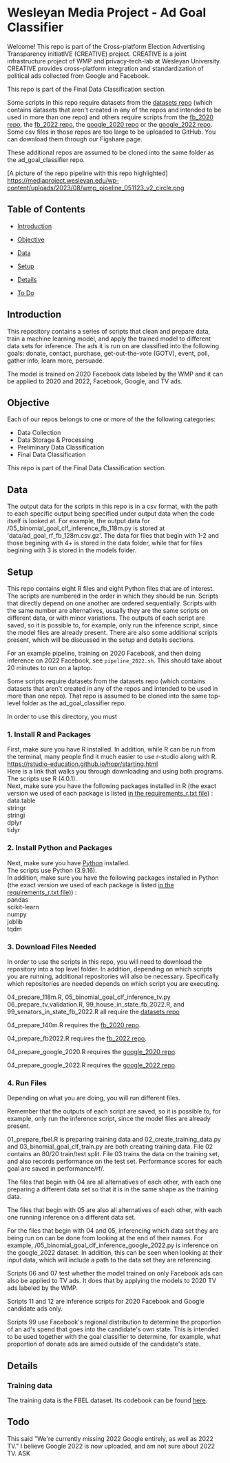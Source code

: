  # Wesleyan Media Project - Ad Goal Classifier 

Welcome! This repo is part of the Cross-platform Election Advertising Transparency initiatIVE (CREATIVE) project. CREATIVE is a joint infrastructure project of WMP and privacy-tech-lab at Wesleyan University. CREATIVE provides cross-platform integration and standardization of political ads collected from Google and Facebook.

This repo is part of the Final Data Classification section.

Some scripts in this repo require datasets from the [datasets repo](https://github.com/Wesleyan-Media-Project/datasets) (which contains datasets that aren't created in any of the repos and intended to be used in more than one repo) and others require scripts from the [fb_2020 repo](https://github.com/Wesleyan-Media-Project/fb_2020), the [fb_2022 repo](https://github.com/Wesleyan-Media-Project/fb_2022), the [google_2020 repo](https://github.com/Wesleyan-Media-Project/google_2020) or the [google_2022 repo](https://github.com/Wesleyan-Media-Project/google_2022). Some csv files in those repos are too large to be uploaded to GitHub. You can download them through our Figshare page.

These additional repos are assumed to be cloned into the same folder as the ad_goal_classifier repo.  

[A picture of the repo pipeline with this repo highlighted] https://mediaproject.wesleyan.edu/wp-content/uploads/2023/08/wmp_pipeline_051123_v2_circle.png


## Table of Contents

- [Introduction](#introduction)

- [Objective](#objective)

- [Data](#data)

- [Setup](#setup)

- [Details](#details)

- [To Do](#todo)

## Introduction
This repository contains a series of scripts that clean and prepare data, train a machine learning model, and apply the trained model to different data sets for inference. The ads it is run on are classified into the following goals: donate, contact, purchase, get-out-the-vote (GOTV), event, poll, gather info, learn more, persuade.

The model is trained on 2020 Facebook data labeled by the WMP and it can be applied to 2020 and 2022, Facebook, Google, and TV ads.

## Objective
Each of our repos belongs to one or more of the the following categories:
- Data Collection
- Data Storage & Processing
- Preliminary Data Classification
- Final Data Classification

This repo is part of the Final Data Classification section.

## Data
The output data for the scripts in this repo is in a csv format, with the path to each specific output being specified under output data when the code itself is looked at. For example, the output data for /05_binomial_goal_clf_inference_fb_118m.py is stored at 'data/ad_goal_rf_fb_128m.csv.gz'. The data for files that begin with 1-2 and those begining with 4+ is stored in the data folder, while that for files begining with 3 is stored in the models folder. 

## Setup 
This repo contains eight R files and eight Python files that are of interest. The scripts are numbered in the order in which they should be run. Scripts that directly depend on one another are ordered sequentially. Scripts with the same number are alternatives, usually they are the same scripts on different data, or with minor variations. The outputs of each script are saved, so it is possible to, for example, only run the inference script, since the model files are already present. There are also some additional scripts present, which will be discussed in the setup and details sections. 

For an example pipeline, training on 2020 Facebook, and then doing inference on 2022 Facebook, see `pipeline_2022.sh`. This should take about 20 minutes to run on a laptop.

Some scripts require datasets from the datasets repo (which contains datasets that aren't created in any of the repos and intended to be used in more than one repo). That repo is assumed to be cloned into the same top-level folder as the ad_goal_classifier repo.

In order to use this directory, you must
### 1. Install R and Packages
First, make sure you have R installed. In addition, while R can be run from the terminal, many people find it much easier to use r-studio along with R.  <br>
https://rstudio-education.github.io/hopr/starting.html
<br>
Here is a link that walks you through downloading and using both programs. <br>
The scripts use R (4.0.1).
<br>
Next, make sure you have the following packages installed in R (the exact version we used of each package is listed [in the requirements_r.txt file)](https://github.com/Wesleyan-Media-Project/ad_goal_classifier/blob/main/requirements_r.txt) : <br>
data.table <br>
stringr <br>
stringi <br>
dplyr <br>
tidyr <br> 

### 2. Install Python and Packages

Next, make sure you have [Python](https://www.python.org/) installed.
<br>
The scripts use Python (3.9.16).
<br>
In addition, make sure you have the following packages installed in Python (the exact version we used of each package is listed [in the requirements_r.txt file)](https://github.com/Wesleyan-Media-Project/ad_goal_classifier/blob/main/requirements_py.txt)) : <br>
pandas <br>
scikit-learn <br>
numpy <br>
joblib <br>
tqdm <br> 


### 3. Download Files Needed 
In order to use the scripts in this repo, you will need to download the repository into a top level folder. In addition, depending on which scripts you are running, additional repositories will also be necessary. Specifically which repositories are needed depends on which script you are executing. 

04_prepare_118m.R, 05_binomial_goal_clf_inference_tv.py 06_prepare_tv_validation.R, 99_house_in_state_fb_2022.R, and 99_senators_in_state_fb_2022.R all require the [datasets repo](
https://github.com/Wesleyan-Media-Project/datasets) 

04_prepare_140m.R requires the [fb_2020 repo](https://github.com/Wesleyan-Media-Project/fb_2020). 

04_prepare_fb2022.R requires the [fb_2022 repo](https://github.com/Wesleyan-Media-Project/fb_2022). 

04_prepare_google_2020.R requires the [google_2020 repo](https://github.com/Wesleyan-Media-Project/google_2020).

04_prepare_google_2022.R requires the [google_2022 repo](https://github.com/Wesleyan-Media-Project/google_2022). 

### 4. Run Files 
Depending on what you are doing, you will run different files. 

Remember that the outputs of each script are saved, so it is possible to, for example, only run the inference script, since the model files are already present.

01_prepare_fbel.R is preparing training data and 02_create_training_data.py and 03_binomial_goal_clf_train.py are both creating training data. File 02 contains an 80/20 train/test split. File 03 trains the data on the training set, and also records performance on the test set. Performance scores for each goal are saved in performance/rf/.

The files that begin with 04 are all alternatives of each other, with each one preparing a different data set so that it is in the same shape as the training data.

The files that begin with 05 are also all alternatives of each other, with each one running inference on a different data set. 

For the files that begin with 04 and 05, inferencing which data set they are being run on can be done from looking at the end of their names. For example, /05_binomial_goal_clf_inference_google_2022.py is inference on the google_2022 dataset. In addition, this can be seen when looking at their input data, which will include a path to the data set they are referencing. 

Scripts 06 and 07 test whether the model trained on only Facebook ads can also be applied to TV ads. It does that by applying the models to 2020 TV ads labeled by the WMP.

Scripts 11 and 12 are inference scripts for 2020 Facebook and Google candidate ads only.

Scripts 99 use Facebook's regional distribution to determine the proportion of an ad's spend that goes into the candidate's own state. This is intended to be used together with the goal classifier to determine, for example, what proportion of donate ads are aimed outside of the candidate's state.

## Details
### Training data
The training data is the FBEL dataset. Its codebook can be found [here](
https://drive.google.com/drive/folders/1gx1hDxEON_ck_i49nhbFpGXFCRbCU5bM?usp=share_link).

## Todo
This said "We're currently missing 2022 Google entirely, as well as 2022 TV." I believe Google 2022 is now uploaded, and am not sure about 2022 TV. ASK 
